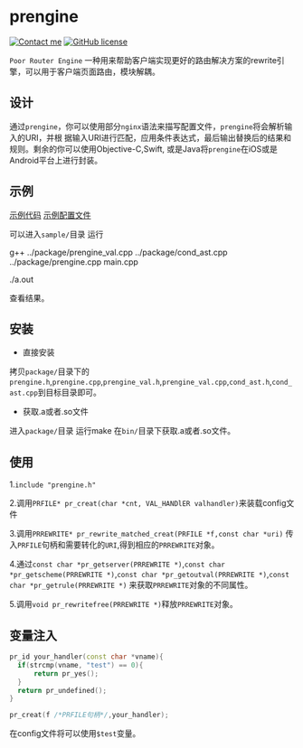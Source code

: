 # prengine
[![Contact me](https://img.shields.io/badge/contact-me-orange.svg)](mailto:tigris.shin@gmail.com)
[![GitHub license](https://img.shields.io/badge/license-BSD-blue.svg?style=flat)](https://github.com/shenruisi/prengine/blob/master/LICENSE)

`Poor Router Engine` 一种用来帮助客户端实现更好的路由解决方案的rewrite引擎，可以用于客户端页面路由，模块解耦。

## 设计
通过`prengine`，你可以使用部分`nginx`语法来描写配置文件，`prengine`将会解析输入的URI，并根
据输入URI进行匹配，应用条件表达式，最后输出替换后的结果和规则。剩余的你可以使用Objective-C,Swift,
或是Java将`prengine`在iOS或是Android平台上进行封装。

## 示例

[示例代码](https://github.com/shenruisi/prengine/blob/master/sample/main.cpp)  [示例配置文件](https://github.com/shenruisi/prengine/blob/master/sample/sample.conf)

可以进入`sample/`目录 运行

g++ ../package/prengine_val.cpp ../package/cond_ast.cpp ../package/prengine.cpp  main.cpp

./a.out

查看结果。

## 安装

* 直接安装

拷贝`package/`目录下的 `prengine.h`,`prengine.cpp`,`prengine_val.h`,`prengine_val.cpp`,`cond_ast.h`,`cond_ast.cpp`到目标目录即可。

* 获取.a或者.so文件

进入`package/`目录 运行make 在`bin/`目录下获取.a或者.so文件。

## 使用
1.`include "prengine.h"`

2.调用`PRFILE* pr_creat(char *cnt, VAL_HANDlER valhandler)`来装载config文件

3.调用`PRREWRITE* pr_rewrite_matched_creat(PRFILE *f,const char *uri)` 传入`PRFILE`句柄和需要转化的`URI`,得到相应的`PRREWRITE`对象。

4.通过`const char *pr_getserver(PRREWRITE *)`,`const char *pr_getscheme(PRREWRITE *)`,`const char *pr_getoutval(PRREWRITE *)`,`const char *pr_getrule(PRREWRITE *)`
来获取`PRREWRITE`对象的不同属性。

5.调用`void pr_rewritefree(PRREWRITE *)`释放`PRREWRITE`对象。

## 变量注入
```c++
pr_id your_handler(const char *vname){
  if(strcmp(vname, "test") == 0){
      return pr_yes();
  }
  return pr_undefined();
}

pr_creat(f /*PRFILE句柄*/,your_handler);
```
在config文件将可以使用`$test`变量。
